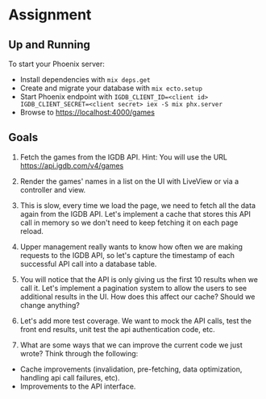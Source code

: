 # Assignment

## Up and Running

To start your Phoenix server:

- Install dependencies with `mix deps.get`
- Create and migrate your database with `mix ecto.setup`
- Start Phoenix endpoint with `IGDB_CLIENT_ID=<client id> IGDB_CLIENT_SECRET=<client secret> iex -S mix phx.server`
- Browse to [https://localhost:4000/games](https://localhost:4000/games)

## Goals
  1. Fetch the games from the IGDB API. Hint: You will use the URL
  https://api.igdb.com/v4/games

  2. Render the games' names in a list on the UI with LiveView or via a controller and view.

  3. This is slow, every time we load the page, we need to fetch all the data again from the IGDB
  API. Let's implement a cache that stores this API call in memory so we don't need to keep
  fetching it on each page reload.

  4. Upper management really wants to know how often we are making requests to the IGDB API, so
  let's capture the timestamp of each successful API call into a database table.

  5. You will notice that the API is only giving us the first 10 results when we call it. Let's implement a
  pagination system to allow the users to see additional results in the UI. How does this affect our cache? Should we change anything?

  6. Let's add more test coverage. We want to mock the API calls, test the front end results, unit test the api authentication code, etc.

  7. What are some ways that we can improve the current code we just wrote? Think through the following:
  - Cache improvements (invalidation, pre-fetching, data optimization, handling api call failures, etc).
  - Improvements to the API interface.